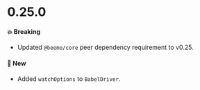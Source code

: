 # 0.25.0

#### 💥 Breaking

- Updated `@beemo/core` peer dependency requirement to v0.25.

#### 🚀 New

- Added `watchOptions` to `BabelDriver`.
